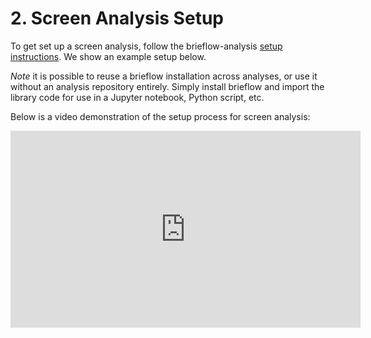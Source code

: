 # 2. Screen Analysis Setup

To get set up a screen analysis, follow the brieflow-analysis [setup instructions](https://github.com/cheeseman-lab/brieflow-analysis?tab=readme-ov-file#set-up).
We show an example setup below.

*Note* it is possible to reuse a brieflow installation across analyses, or use it without an analysis repository entirely.
Simply install brieflow and import the library code for use in a Jupyter notebook, Python script, etc.

Below is a video demonstration of the setup process for screen analysis:
<iframe width="560" height="315" src="https://www.youtube.com/embed/qKhM52VQHNg" frameborder="0" allowfullscreen title="Video: Analysis Setup"></iframe>

